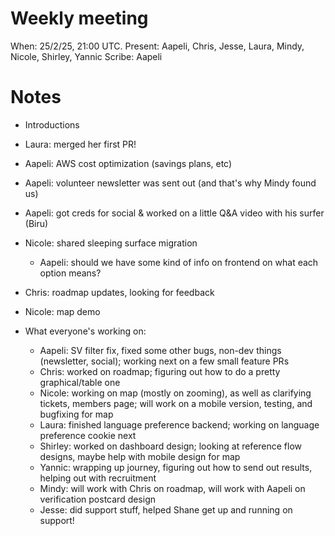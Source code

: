 # Weekly meeting

When: 25/2/25, 21:00 UTC.
Present: Aapeli, Chris, Jesse, Laura, Mindy, Nicole, Shirley, Yannic
Scribe: Aapeli

# Notes

* Introductions
* Laura: merged her first PR!
* Aapeli: AWS cost optimization (savings plans, etc)
* Aapeli: volunteer newsletter was sent out (and that's why Mindy found us)
* Aapeli: got creds for social & worked on a little Q&A video with his surfer (Biru)
* Nicole: shared sleeping surface migration
  - Aapeli: should we have some kind of info on frontend on what each option means?
* Chris: roadmap updates, looking for feedback
* Nicole: map demo

* What everyone's working on:
  - Aapeli: SV filter fix, fixed some other bugs, non-dev things (newsletter, social); working next on a few small feature PRs
  - Chris: worked on roadmap; figuring out how to do a pretty graphical/table one
  - Nicole: working on map (mostly on zooming), as well as clarifying tickets, members page; will work on a mobile version, testing, and bugfixing for map
  - Laura: finished language preference backend; working on language preference cookie next
  - Shirley: worked on dashboard design; looking at reference flow designs, maybe help with mobile design for map
  - Yannic: wrapping up journey, figuring out how to send out results, helping out with recruitment
  - Mindy: will work with Chris on roadmap, will work with Aapeli on verification postcard design
  - Jesse: did support stuff, helped Shane get up and running on support!
